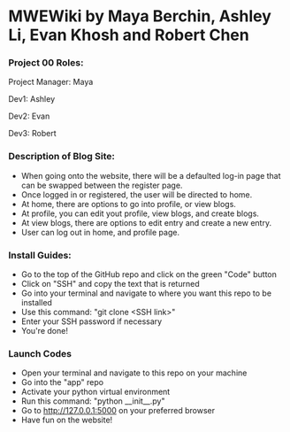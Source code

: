 # MWEWiki by Maya Berchin, Ashley Li, Evan Khosh and Robert Chen

### Project 00 Roles:
Project Manager: Maya

Dev1: Ashley

Dev2: Evan

Dev3: Robert

### Description of Blog Site:
- When going onto the website, there will be a defaulted log-in page that can be swapped between the register page.
- Once logged in or registered, the user will be directed to home.
- At home, there are options to go into profile, or view blogs.
- At profile, you can edit yout profile, view blogs, and create blogs.
- At view blogs, there are options to edit entry and create a new entry.
- User can log out in home, and profile page.

### Install Guides:
- Go to the top of the GitHub repo and click on the green "Code" button
- Click on "SSH" and copy the text that is returned
- Go into your terminal and navigate to where you want this repo to be installed
- Use this command: "git clone \<SSH link\>"
- Enter your SSH password if necessary
- You're done!

### Launch Codes
- Open your terminal and navigate to this repo on your machine
- Go into the "app" repo
- Activate your python virtual environment
- Run this command: "python \_\_init\_\_.py"
- Go to http://127.0.0.1:5000 on your preferred browser
- Have fun on the website!
